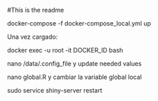 #This is the readme

docker-compose -f docker-compose_local.yml up

Una vez cargado:

docker exec -u root -it DOCKER_ID bash

nano /data/.config_file y update needed values

nano global.R y cambiar la variable global local


sudo service shiny-server restart



